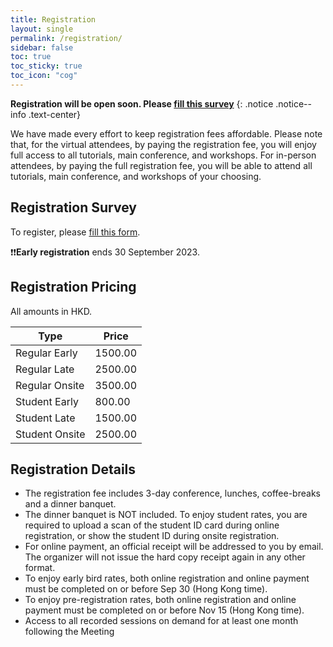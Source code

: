 ```yaml
---
title: Registration
layout: single
permalink: /registration/
sidebar: false
toc: true
toc_sticky: true
toc_icon: "cog"
---
```


**Registration will be open soon. Please [fill this survey](https://alt.jotfor.ms/232601363737050)**
{: .notice .notice--info .text-center}


We have made every effort to keep registration fees affordable.  Please note that, for the virtual attendees, by paying the registration fee, you will enjoy full access to all tutorials, main conference, and workshops.  For in-person attendees, by paying the full registration fee, you will be able to attend all tutorials, main conference, and workshops of your choosing.  

## Registration Survey
To register, please [fill this form](https://alt.jotfor.ms/232601363737050).


❗❗**Early registration** ends 30 September 2023.


## Registration Pricing
All amounts in HKD.<br>

| Type |Price|	
|---|---|
|Regular Early |	1500.00	| 
|Regular Late  |	2500.00	|
|Regular Onsite |	3500.00|
|Student Early | 	800.00	|
|Student Late |	1500.00	|
|Student Onsite	|2500.00	|


## Registration Details

* The registration fee includes 3-day conference, lunches, coffee-breaks and a dinner banquet.
* The dinner banquet is NOT included. To enjoy student rates, you are required to upload a scan of the student ID card during online registration, or show the student ID during onsite registration.
* For online payment, an official receipt will be addressed to you by email. The organizer will not issue the hard copy receipt again in any other format.
* To enjoy early bird rates, both online registration and online payment must be completed on or before Sep 30 (Hong Kong time).
* To enjoy pre-registration rates, both online registration and online payment must be completed on or before Nov 15 (Hong Kong time).
* Access to all recorded sessions on demand for at least one month following the Meeting
 


